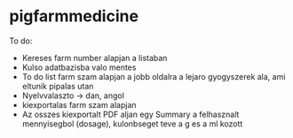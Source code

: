 # pigfarmmedicine

To do:
* Kereses farm number alapjan a listaban
* Kulso adatbazisba valo mentes
* To do list farm szam alapjan a jobb oldalra a lejaro gyogyszerek ala, ami eltunik pipalas utan
* Nyelvvalaszto -> dan, angol
* kiexportalas farm szam alapjan
* Az osszes kiexportalt PDF aljan egy Summary a felhasznalt mennyisegbol (dosage), kulonbseget teve a g es a ml kozott
